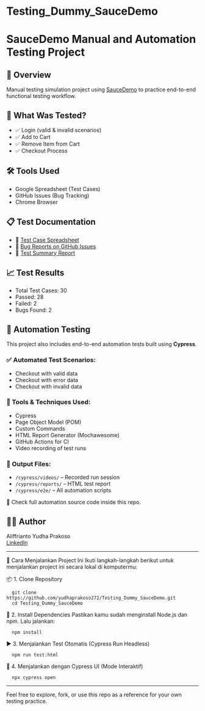 # Testing_Dummy_SauceDemo

# SauceDemo Manual and Automation Testing Project

## 📌 Overview
Manual testing simulation project using [SauceDemo](https://www.saucedemo.com) to practice end-to-end functional testing workflow.

## 🧪 What Was Tested?
- ✅ Login (valid & invalid scenarios)
- ✅ Add to Cart
- ✅ Remove Item from Cart
- ✅ Checkout Process

## 🛠 Tools Used
- Google Spreadsheet (Test Cases)
- GitHub Issues (Bug Tracking)
- Chrome Browser

## 📋 Test Documentation
- 📄 [Test Case Spreadsheet](https://docs.google.com/spreadsheets/d/1lqQlW4fIZvDmfOP5wn0Tz2OyRS1-GXaT7tGwwtToF44/edit?usp=sharing)
- 🐞 [Bug Reports on GitHub Issues](https://github.com/yudhaprakoso272/Testing_Dummy_SauceDemo/issues)
- 📝 [Test Summary Report](https://docs.google.com/document/d/1DGYCCg-VFtEtIotoCQ-3k4tsDjNIOUbE8aMd5qZCCMo/edit?usp=sharing)

## 📈 Test Results
- Total Test Cases: 30
- Passed: 28
- Failed: 2
- Bugs Found: 2

## 🤖 Automation Testing

This project also includes end-to-end automation tests built using **Cypress**.

### ✅ Automated Test Scenarios:
- Checkout with valid data
- Checkout with error data
- Checkout with invalid data

### 🧰 Tools & Techniques Used:
- Cypress
- Page Object Model (POM)
- Custom Commands
- HTML Report Generator (Mochawesome)
- GitHub Actions for CI
- Video recording of test runs

### 📁 Output Files:
- `/cypress/videos/` – Recorded run session
- `/cypress/reports/` – HTML test report
- `/cypress/e2e/` – All automation scripts

🔗 Check full automation source code inside this repo.

## 🙋‍♂️ Author
Aliffrianto Yudha Prakoso  
[LinkedIn](https://www.linkedin.com/in/yudha-31j2001)

---

🚀 Cara Menjalankan Project Ini
Ikuti langkah-langkah berikut untuk menjalankan project ini secara lokal di komputermu:

📦 1. Clone Repository

      git clone https://github.com/yudhaprakoso272/Testing_Dummy_SauceDemo.git
      cd Testing_Dummy_SauceDemo

🧰 2. Install Dependencies
      Pastikan kamu sudah menginstall Node.js dan npm. Lalu jalankan:
      
      npm install

▶️ 3. Menjalankan Test Otomatis (Cypress Run Headless)

      npm run test:html

🧪 4. Menjalankan dengan Cypress UI (Mode Interaktif)

      npx cypress open

---

Feel free to explore, fork, or use this repo as a reference for your own testing practice.
